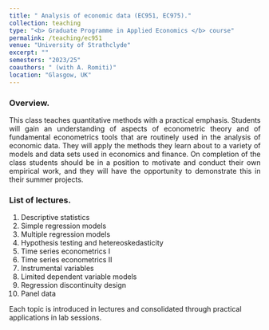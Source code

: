 ```yaml
---
title: " Analysis of economic data (EC951, EC975)."
collection: teaching
type: "<b> Graduate Programme in Applied Economics </b> course"
permalink: /teaching/ec951
venue: "University of Strathclyde"
excerpt: ""
semesters: "2023/25"
coauthors: " (with A. Romiti)"
location: "Glasgow, UK"
---
```


### Overview.
<p align="justify"> This class teaches quantitative methods with a practical emphasis. Students will gain an understanding of aspects of econometric theory and of fundamental econometrics tools that are routinely used in the analysis of economic data. They will apply the methods they learn about to a variety of models and data sets used in economics and finance. On completion of the class students should be in a position to motivate and conduct their own empirical work, and they will have the opportunity to demonstrate this in their summer projects. 
 </p>


### List of lectures.
1. Descriptive statistics
2. Simple regression models
3. Multiple regression models
4. Hypothesis testing and hetereoskedasticity
5. Time series econometrics I 
6. Time series econometrics II
7. Instrumental variables
8. Limited dependent variable models
9. Regression discontinuity design
10. Panel data

Each topic is introduced in lectures and consolidated through practical applications in lab sessions. 


